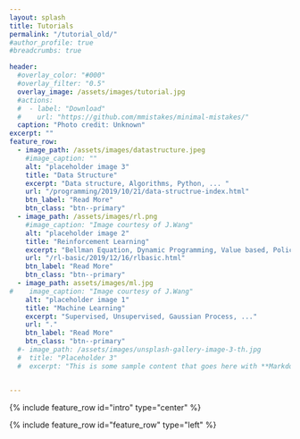 ```yaml
---
layout: splash
title: Tutorials
permalink: "/tutorial_old/"
#author_profile: true
#breadcrumbs: true

header:
  #overlay_color: "#000"
  #overlay_filter: "0.5"
  overlay_image: /assets/images/tutorial.jpg
  #actions:
  #  - label: "Download"
  #    url: "https://github.com/mmistakes/minimal-mistakes/"
  caption: "Photo credit: Unknown"
excerpt: ""
feature_row:
  - image_path: /assets/images/datastructure.jpeg
    #image_caption: ""
    alt: "placeholder image 3"
    title: "Data Structure"
    excerpt: "Data structure, Algorithms, Python, ... "
    url: "/programming/2019/10/21/data-structrue-index.html"
    btn_label: "Read More"
    btn_class: "btn--primary"
  - image_path: /assets/images/rl.png
    #image_caption: "Image courtesy of J.Wang"
    alt: "placeholder image 2"
    title: "Reinforcement Learning"
    excerpt: "Bellman Equation, Dynamic Programming, Value based, Policy based, Deep RL, ... "
    url: "/rl-basic/2019/12/16/rlbasic.html"
    btn_label: "Read More"
    btn_class: "btn--primary"
  - image_path: assets/images/ml.jpg
#    image_caption: "Image courtesy of J.Wang"
    alt: "placeholder image 1"
    title: "Machine Learning"
    excerpt: "Supervised, Unsupervised, Gaussian Process, ..."
    url: "."
    btn_label: "Read More"
    btn_class: "btn--primary"
  #- image_path: /assets/images/unsplash-gallery-image-3-th.jpg
  #  title: "Placeholder 3"
  #  excerpt: "This is some sample content that goes here with **Markdown** formatting."


---
```

{% include feature_row id="intro" type="center" %}

{% include feature_row id="feature_row" type="left" %}
